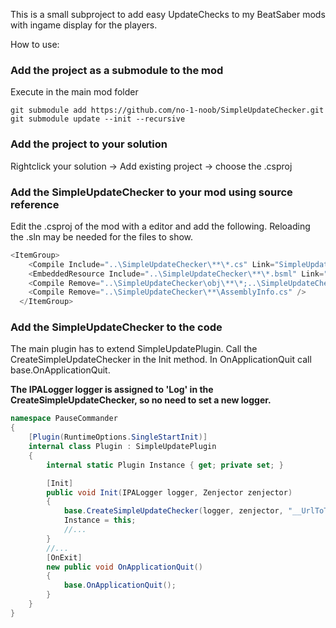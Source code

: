 This is a small subproject to add easy UpdateChecks to my BeatSaber mods with ingame display for the players.

How to use:
### Add the project as a submodule to the mod
Execute in the main mod folder
```
git submodule add https://github.com/no-1-noob/SimpleUpdateChecker.git
git submodule update --init --recursive
```
### Add the project to your solution
Rightclick your solution -> Add existing project -> choose the .csproj

### Add the SimpleUpdateChecker to your mod using source reference
Edit the .csproj of the mod with a editor and add the following. Reloading the .sln may be needed for the files to show.
```c#
<ItemGroup>
    <Compile Include="..\SimpleUpdateChecker\**\*.cs" Link="SimpleUpdateChecker\%(RecursiveDir)%(FileName)%(Extension)" />
    <EmbeddedResource Include="..\SimpleUpdateChecker\**\*.bsml" Link="SimpleUpdateChecker\%(RecursiveDir)%(FileName)%(Extension)" />
    <Compile Remove="..\SimpleUpdateChecker\obj\**\*;..\SimpleUpdateChecker\**\obj\**\*" />
    <Compile Remove="..\SimpleUpdateChecker\**\AssemblyInfo.cs" />
  </ItemGroup>
```
### Add the SimpleUpdateChecker to the code
The main plugin has to extend SimpleUpdatePlugin. Call the CreateSimpleUpdateChecker in the Init method. In OnApplicationQuit call base.OnApplicationQuit.

<b>The IPALogger logger is assigned to 'Log' in the CreateSimpleUpdateChecker, so no need to set a new logger.</b>
```c#
namespace PauseCommander
{
    [Plugin(RuntimeOptions.SingleStartInit)]
    internal class Plugin : SimpleUpdatePlugin
    {
        internal static Plugin Instance { get; private set; }

        [Init]
        public void Init(IPALogger logger, Zenjector zenjector)
        {
            base.CreateSimpleUpdateChecker(logger, zenjector, "__UrlToTheNewestVersionStringHere__", "__UrlToNewVersionPageHere__");
            Instance = this;
            //...
        }
        //...
        [OnExit]
        new public void OnApplicationQuit()
        {
            base.OnApplicationQuit();
        }
    }
}
```